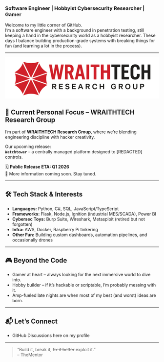 

### Software Engineer | Hobbyist Cybersecurity Researcher | Gamer

Welcome to my little corner of GitHub.  
I’m a software engineer with a background in penetration testing, still keeping a hand in the cybersecurity world as a hobbyist researcher. These days I balance building production-grade systems with breaking things for fun (and learning a lot in the process).  

---

![Wraithtech Logo](https://github.com/Mentor1337/Mentor1337/blob/main/wraithtech.png) 

## 🚨 Current Personal Focus – **WRAITHTECH Research Group**  
I’m part of **WRAITHTECH Research Group**, where we’re blending engineering discipline with hacker creativity.  

 Our upcoming release:  
**`Watchtower`** – a centrally managed platform designed to [REDACTED] controls.  

🗓 **Public Release ETA: Q1 2026**  
📢 More information coming soon. Stay tuned.  

---

## 🛠️ Tech Stack & Interests  
- **Languages:** Python, C#, SQL, JavaScript/TypeScript  
- **Frameworks:** Flask, Node.js, Ignition (industrial MES/SCADA), Power BI  
- **Cybersec Toys:** Burp Suite, Wireshark, Metasploit (retired but not forgotten)  
- **Infra:** AWS, Docker, Raspberry Pi tinkering  
- **Other Fun:** Building custom dashboards, automation pipelines, and occasionally drones  

---

## 🎮 Beyond the Code  
- Gamer at heart – always looking for the next immersive world to dive into.  
- Hobby builder – if it’s hackable or scriptable, I’m probably messing with it.  
- Amp-fueled late nights are when most of my best (and worst) ideas are born.  

---

## 📬 Let’s Connect  
- GitHub Discussions here on my profile  


---

> “Build it, break it, ~~fix it better~~ exploit it.”  
– TheMentor  

